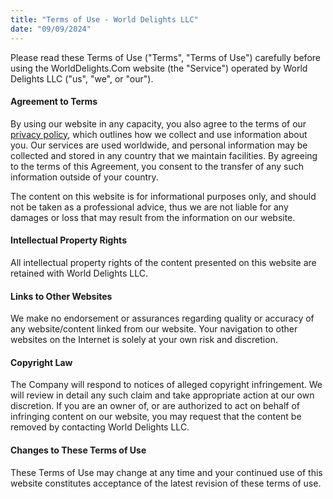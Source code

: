 ```yaml
---
title: "Terms of Use - World Delights LLC"
date: "09/09/2024"
---
```


Please read these Terms of Use ("Terms", "Terms of Use") carefully before using the WorldDelights.Com website (the "Service") operated by World Delights LLC ("us", "we", or "our").

#### Agreement to Terms
By using our website in any capacity, you also agree to the terms of our [privacy policy](/privacy), which outlines how we collect and use information about you. Our services are used worldwide, and personal information may be collected and stored in any country that we maintain facilities. By agreeing to the terms of this Agreement, you consent to the transfer of any such information outside of your country.

The content on this website is for informational purposes only, and should not be taken as a professional advice, thus we are not liable for any damages or loss that may result from the information on our website.

#### Intellectual Property Rights
All intellectual property rights of the content presented on this website are retained with World Delights LLC. 

#### Links to Other Websites
We make no endorsement or assurances regarding quality or accuracy of any website/content linked from our website. Your navigation to other websites on the Internet is solely at your own risk and discretion.

#### Copyright Law
The Company will respond to notices of alleged copyright infringement. We will review in detail any such claim and take appropriate action at our own discretion. If you are an owner of, or are authorized to act on behalf of infringing content on our website, you may request that the content be removed by contacting World Delights LLC.

#### Changes to These Terms of Use
These Terms of Use may change at any time and your continued use of this website constitutes acceptance of the latest revision of these terms of use.

